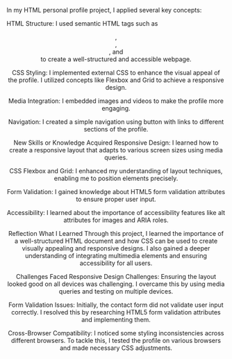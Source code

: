 In my HTML personal profile project, I applied several key concepts:

HTML Structure: I used semantic HTML tags such as <header>, <nav>, <main>, and <footer> to create a well-structured and accessible webpage.

CSS Styling: I implemented external CSS to enhance the visual appeal of the profile. I utilized concepts like Flexbox and Grid to achieve a responsive design.

Media Integration: I embedded images and videos to make the profile more engaging.

Navigation: I created a simple navigation using button with links to different sections of the profile.

New Skills or Knowledge Acquired
Responsive Design: I learned how to create a responsive layout that adapts to various screen sizes using media queries.

CSS Flexbox and Grid: I enhanced my understanding of layout techniques, enabling me to position elements precisely.

Form Validation: I gained knowledge about HTML5 form validation attributes to ensure proper user input.

Accessibility: I learned about the importance of accessibility features like alt attributes for images and ARIA roles.

Reflection 
What I Learned
Through this project, I learned the importance of a well-structured HTML document and how CSS can be used to create visually appealing and responsive designs. I also gained a deeper understanding of integrating multimedia elements and ensuring accessibility for all users.

Challenges Faced
Responsive Design Challenges: Ensuring the layout looked good on all devices was challenging. I overcame this by using media queries and testing on multiple devices.

Form Validation Issues: Initially, the contact form did not validate user input correctly. I resolved this by researching HTML5 form validation attributes and implementing them.

Cross-Browser Compatibility: I noticed some styling inconsistencies across different browsers. To tackle this, I tested the profile on various browsers and made necessary CSS adjustments.